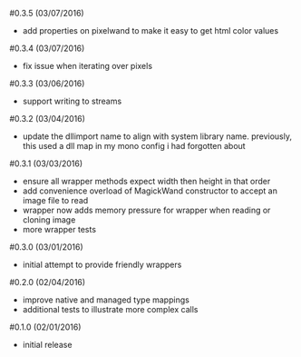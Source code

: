 #0.3.5 (03/07/2016)
- add properties on pixelwand to make it easy to get html color values

#0.3.4 (03/07/2016)
- fix issue when iterating over pixels

#0.3.3 (03/06/2016)
- support writing to streams

#0.3.2 (03/04/2016)
- update the dllimport name to align with system library name.  previously, this used a dll map in my mono config i had forgotten about

#0.3.1 (03/03/2016)
- ensure all wrapper methods expect width then height in that order
- add convenience overload of MagickWand constructor to accept an image file to read
- wrapper now adds memory pressure for wrapper when reading or cloning image
- more wrapper tests

#0.3.0 (03/01/2016)
- initial attempt to provide friendly wrappers

#0.2.0 (02/04/2016)
- improve native and managed type mappings
- additional tests to illustrate more complex calls

#0.1.0 (02/01/2016)
- initial release
